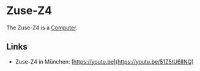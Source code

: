 # Zuse-Z4

The Zuse-Z4 is a [Computer](20000003.md).

## Links

- Zuse-Z4 in München: [https://youtu.be](https://youtu.be/51Z5tU6lINQ)
